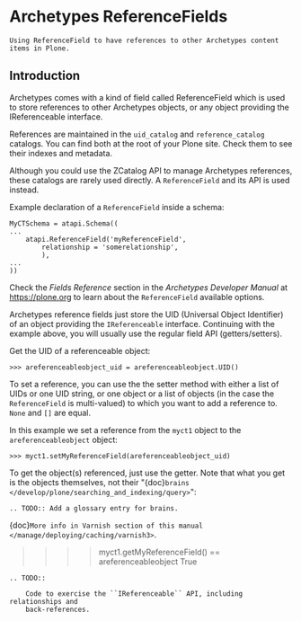 # Archetypes ReferenceFields

```{admonition} Description
Using ReferenceField to have references to other Archetypes content
items in Plone.
```

## Introduction

Archetypes comes with a kind of field called ReferenceField which is used
to store references to other Archetypes objects, or any object providing the
IReferenceable interface.

References are maintained in the `uid_catalog` and `reference_catalog`
catalogs.  You can find both at the root of your Plone site. Check them to
see their indexes and metadata.

Although you could use the ZCatalog API to manage Archetypes references,
these catalogs are rarely used directly. A `ReferenceField` and its API is
used instead.

Example declaration of a `ReferenceField` inside a schema:

```
MyCTSchema = atapi.Schema((
...
    atapi.ReferenceField('myReferenceField',
        relationship = 'somerelationship',
        ),
...
))
```

Check the *Fields Reference* section in the *Archetypes Developer Manual* at
<https://plone.org> to learn about the `ReferenceField` available options.

Archetypes reference fields just store the UID (Universal Object Identifier)
of an object providing the `IReferenceable` interface. Continuing with the
example above, you will usually use the regular field API (getters/setters).

Get the UID of a referenceable object:

```
>>> areferenceableobject_uid = areferenceableobject.UID()
```

To set a reference, you can use the the setter method with either a list of
UIDs or one UID string, or one object or a list of objects (in the case the
`ReferenceField` is multi-valued) to which you want to add a reference to.
`None` and `[]` are equal.

In this example we set a reference from the `myct1` object to the
`areferenceableobject` object:

```
>>> myct1.setMyReferenceField(areferenceableobject_uid)
```

To get the object(s) referenced, just use the getter. Note that what you get
is the objects themselves, not their
"{doc}`brains </develop/plone/searching_and_indexing/query>`":

```
.. TODO:: Add a glossary entry for brains.
```

{doc}`More info in Varnish section of this manual </manage/deploying/caching/varnish3>`.

> >>> myct1.getMyReferenceField() == areferenceableobject
> True

```{eval-rst}
.. TODO::

    Code to exercise the ``IReferenceable`` API, including relationships and
    back-references.
```
